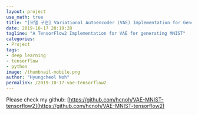 ```yaml
---
layout: project
use_math: true
title: "[모델 구현] Variational Autoencoder (VAE) Implementation for Generating MNIST Images in TensorFlow2"
date: 2019-10-17 20:19:28
tagline: "A TensorFlow2 Implementation for VAE for generating MNIST"
categories:
- Project
tags:
- deep learning
- tensorflow
- python
image: /thumbnail-mobile.png
author: "Hyungcheol Noh"
permalink: /2019-10-17-vae-tensorflow2
---
```


Please check my github: [https://github.com/hcnoh/VAE-MNIST-tensorflow2](https://github.com/hcnoh/VAE-MNIST-tensorflow2)